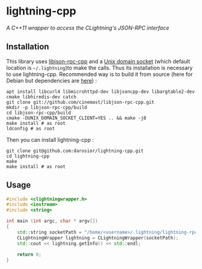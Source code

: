 # lightning-cpp
*A C++11 wrapper to access the CLightning's JSON-RPC interface*  
  
## Installation
This library uses [libjson-rpc-cpp](https://github.com/cinemast/libjson-rpc-cpp) and a [Unix domain socket](https://en.wikipedia.org/wiki/Unix_domain_socket) (which default location is `~/.lightning`)to make the calls. Thus its installation is necessary to use lightning-cpp. Recommended way is to build it from source (here for Debian but dependencies are [here](https://github.com/cinemast/libjson-rpc-cpp)) :  
```shell
apt install libcurl4 libmicrohttpd-dev libjsoncpp-dev libargtable2-dev cmake libhiredis-dev catch
git clone git://github.com/cinemast/libjson-rpc-cpp.git
mkdir -p libjson-rpc-cpp/build
cd libjson-rpc-cpp/build
cmake -DUNIX_DOMAIN_SOCKET_CLIENT=YES .. && make -j8
make install # as root
ldconfig # as root
```  
  
Then you can install lightning-cpp :
```shell
git clone git@github.com:darosior/lightning-cpp.git
cd lightning-cpp
make
make install # as root
```  
  
## Usage

```cpp
#include <clightningwrapper.h>
#include <iostream>
#include <string>

int main (int argc, char * argv[])
{
    std::string socketPath = "/home/<username>/.lightning/lightning-rpc";
    CLightningWrapper lightning = CLightningWrapper(socketPath);
    std::cout << lightning.getInfo() << std::endl;
    
    return 0;
}
```  
  

